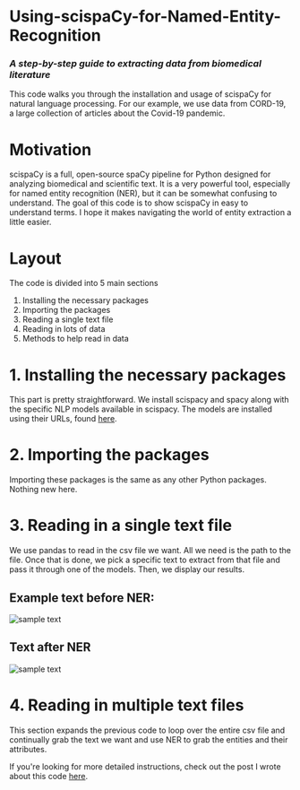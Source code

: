 # Using-scispaCy-for-Named-Entity-Recognition
### *A step-by-step guide to extracting data from biomedical literature*

This code walks you through the installation and usage of scispaCy for natural language processing. For our example, we use data from CORD-19, a large collection of articles about the Covid-19 pandemic.

# Motivation
scispaCy is a full, open-source spaCy pipeline for Python designed for analyzing biomedical and scientific text. It is a very powerful tool, especially for named entity recognition (NER), but it can be somewhat confusing to understand. The goal of this code is to show scispaCy in easy to understand terms. I hope it makes navigating the world of entity extraction a little easier.

# Layout
The code is divided into 5 main sections
1. Installing the necessary packages
2. Importing the packages
3. Reading a single text file
4. Reading in lots of data
5. Methods to help read in data

# 1. Installing the necessary packages
This part is pretty straightforward. We install scispacy and spacy along with the specific NLP models available in scispacy. The models are installed using their URLs, found [here](https://allenai.github.io/scispacy/).

# 2. Importing the packages
Importing these packages is the same as any other Python packages. Nothing new here.

# 3. Reading in a single text file
We use pandas to read in the csv file we want. All we need is the path to the file. Once that is done, we pick a specific text to extract from that file and pass it through one of the models. Then, we display our results.

## Example text before NER:
![sample text](https://miro.medium.com/max/1400/0*-yIISPSoS84zo3Qf)

## Text after NER
![sample text](https://miro.medium.com/max/1400/0*7ZkApBCraBd2JLIp)

# 4. Reading in multiple text files
This section expands the previous code to loop over the entire csv file and continually grab the text we want and use NER to grab the entities and their attributes.

If you're looking for more detailed instructions, check out the post I wrote about this code [here](https://medium.com/@akkukaul007/using-scispacy-for-named-entity-recognition-785389e7918d).
